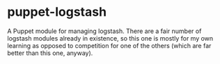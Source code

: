 puppet-logstash
===============

A Puppet module for managing logstash. There are a fair number of logstash modules already in existence, so this one is mostly for my own learning as opposed to competition for one of the others (which are far better than this one, anyway).